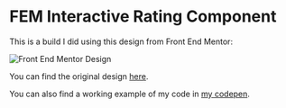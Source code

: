 # FEM Interactive Rating Component
This is a build I did using this design from Front End Mentor:

![Front End Mentor Design](https://res.cloudinary.com/dz209s6jk/image/upload/v1647605683/Challenges/mow7ca07z3qa0ffbwc2p.jpg)

You can find the original design [here](https://www.frontendmentor.io/challenges/interactive-rating-component-koxpeBUmI).

You can also find a working example of my code in [my codepen](https://codepen.io/richardogujawa/pen/MWXQRyX).
